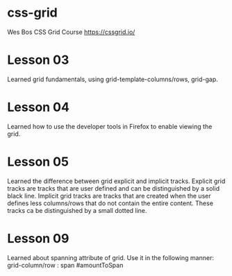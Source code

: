 # css-grid
Wes Bos CSS Grid Course
https://cssgrid.io/

# Lesson 03
Learned grid fundamentals, using grid-template-columns/rows, grid-gap.

# Lesson 04
Learned how to use the developer tools in Firefox to enable viewing the grid.

# Lesson 05
Learned the difference between grid explicit and implicit tracks. 
Explicit grid tracks are tracks that are user defined and can be distinguished by a solid black line.
Implicit grid tracks are tracks that are created when the user defines less columns/rows that do not contain the entire content. These tracks ca be distinguished by a small dotted line.

# Lesson 09
Learned about spanning attribute of grid. Use it in the following manner: grid-column/row : span #amountToSpan
